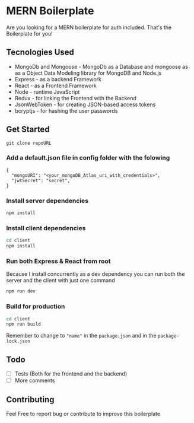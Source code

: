 # MERN Boilerplate

Are you looking for a MERN boilerplate for auth included. That's the Boilerplate for you!

## Tecnologies Used

- MongoDb and Mongoose - MongoDb as a Database and mongoose as as a Object Data Modeling library for MongoDB and Node.js
- Express - as a backend Framework
- React - as a Frontend Framework
- Node - runtime JavaScript
- Redux - for linking the Frontend with the Backend
- JsonWebToken - for creating JSON-based access tokens
- bcryptjs -  for hashing the user passwords

## Get Started

`git clone repoURL`

### Add a default.json file in config folder with the folowing

```
{
  "mongoURI": "<your_mongoDB_Atlas_uri_with_credentials>",
  "jwtSecret": "secret",
}
```

### Install server dependencies

```bash
npm install
```

### Install client dependencies

```bash
cd client
npm install
```

### Run both Express & React from root

Because I install concurrently as a dev dependency you can run both the server and the client with just one command

```bash
npm run dev
```

### Build for production

```bash
cd client
npm run build
```

Remember to change to `"name"` in the `package.json` and in the `package-lock.json`

## Todo

- [ ] Tests (Both for the frontend and the backend)
- [ ] More comments

## Contributing

Feel Free to report bug or contribute to improve this boilerplate
